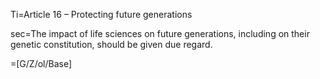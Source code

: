 Ti=Article 16 – Protecting future generations 

sec=The impact of life sciences on future generations, including on their genetic constitution, should be given due regard. 

=[G/Z/ol/Base]
